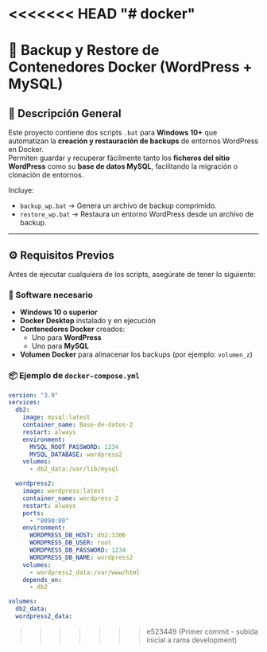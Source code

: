 <<<<<<< HEAD
"# docker" 
=======
# 🧾 Backup y Restore de Contenedores Docker (WordPress + MySQL)

## 📘 Descripción General

Este proyecto contiene dos scripts `.bat` para **Windows 10+** que automatizan la **creación y restauración de backups** de entornos WordPress en Docker.  
Permiten guardar y recuperar fácilmente tanto los **ficheros del sitio WordPress** como su **base de datos MySQL**, facilitando la migración o clonación de entornos.

Incluye:

- `backup_wp.bat` → Genera un archivo de backup comprimido.
- `restore_wp.bat` → Restaura un entorno WordPress desde un archivo de backup.

---

## ⚙️ Requisitos Previos

Antes de ejecutar cualquiera de los scripts, asegúrate de tener lo siguiente:

### 🧱 Software necesario

- **Windows 10 o superior**
- **Docker Desktop** instalado y en ejecución
- **Contenedores Docker** creados:
  - Uno para **WordPress**
  - Uno para **MySQL**
- **Volumen Docker** para almacenar los backups (por ejemplo: `volumen_z`)

### 📦 Ejemplo de `docker-compose.yml`

```yaml
version: "3.9"
services:
  db2:
    image: mysql:latest
    container_name: Base-de-datos-2
    restart: always
    environment:
      MYSQL_ROOT_PASSWORD: 1234
      MYSQL_DATABASE: wordpress2
    volumes:
      - db2_data:/var/lib/mysql

  wordpress2:
    image: wordpress:latest
    container_name: wordpress-2
    restart: always
    ports:
      - "8090:80"
    environment:
      WORDPRESS_DB_HOST: db2:3306
      WORDPRESS_DB_USER: root
      WORDPRESS_DB_PASSWORD: 1234
      WORDPRESS_DB_NAME: wordpress2
    volumes:
      - wordpress2_data:/var/www/html
    depends_on:
      - db2

volumes:
  db2_data:
  wordpress2_data:
```
>>>>>>> e523449 (Primer commit - subida inicial a rama development)
